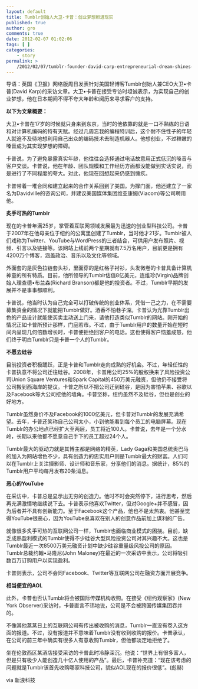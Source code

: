 ```yaml
---
layout: default
title: Tumblr创始人大卫-卡普：创业梦想照进现实
published: true
author: gro
comments: true
date: 2012-02-07 01:02:06
tags: [ ]
categories:
    - story
permalink: >
    /2012/02/07/tumblr-founder-david-carp-entrepreneurial-dream-shines-into-reality.html
---
```

导语：英国《卫报》网络版周日发表针对美国轻博客Tumblr创始人兼CEO大卫•卡普(David Karp)的采访文章。大卫•卡普在接受专访时坦诚表示，为实现自己的创业梦想，他在日本期间不得不夸大年龄和阅历来寻求客户的支持。

**以下为文章概要：**

大卫•卡普在17岁的时候就只身来到东京，当时的他依靠的就是一口不熟练的日语和对计算机编码的特有天赋。经过几周忘我的编程特训后，这个耐不住性子的年轻人就迫不及待地想利用自己出众的编码技术去制造机器人。他想创业，不过稚嫩的嗓音成为其实现梦想的障碍。

卡普说，为了避免暴露真实年龄，他往往会选择通过电话故意用正式低沉的嗓音与客户交谈。卡普说，他在年龄、团队规模和工作经历方面都没能做到实话实说，而是进行了不同程度的夸大。对此，他现在回想起来仍感到愧疚。

卡普带着一堆合同和建立起来的合作关系回到了美国。为撑门面，他还建立了一家名为Davidville的咨询公司，并建议美国媒体集团维亚康姆(Viacom)等公司聘用他。

**炙手可热的Tumblr**

现在的卡普年满25岁，掌管着互联网领域发展最为迅速的创业型科技公司。卡普于2007年在他母亲位于纽约的公寓里创建了Tumblr，当时他才21岁。Tumblr被人们戏称为Twitter、YouTube与WordPress的三者结合，可供用户发布照片、视频、引言以及链接等。该网站上线前两个星期就有7.5万名用户，目前更是拥有4200万个博客，涵盖政治、音乐以及文化等领域。

外面套的是灰色拉链套头衫，里面穿的是红格子衬衫，头发微卷的卡普具备计算机神童的所有特质。目前，他所领导的Tumblr估值8亿美元，连维珍(Virgin)品牌创始人理查德•布兰森(Richard Branson)都是他的投资者。不过，Tumblr早期的发展并不是事事都顺利。

卡普说，他当时认为自己完全可以打破传统的创业体系，凭借一己之力，在不需要募集资金的情况下就能把Tumblr做好。酒香不怕巷子深。卡普认为光靠Tumblr出色的产品设计就能使买卖主动送上门来，请他打造类似Tumblr的网站。刚开始的情况正如卡普所预计那样，门庭若市。不过，由于Tumblr用户的数量开始在短时间内呈现几何倍数增长时，卡普便拒绝回客户的电话。这也使得客户恼羞成怒，他们终于明白Tumblr只是卡普一个人的Tumblr。

**不愿去硅谷**

目前投资者积极踊跃，正是卡普和Tumblr走向成熟的好机会。不过，年轻任性的卡普执意不将公司迁往硅谷。2008年，卡普用公司25%的股权换来了风险投资公司Union Square Ventures和Spark Capital的450万美元融资，但他仍不接受将公司搬到西海岸的提议。卡普之所以不把公司迁到硅谷，是因为害怕苹果、谷歌以及Facebook等大公司挖他的墙角。卡普坚称，纽约虽然不及硅谷，但也是创业的好地方。

Tumblr虽然身价不及Facebook的1000亿美元，但卡普对Tumblr的发展充满希望。去年，卡普还笑称自己公司太小，小到他能看到每个员工的电脑屏幕。现在Tumblr的办公地点已经扩大至两层，员工将近100人。卡普说，去年是一个分水岭，长期以来他都不愿意自己手下的员工超过24个人。

Tumblr最大的驱动力就是其博主都是网络的精英，Lady Gaga和美国总统奥巴马的加入为网站增色不少，具有创造力的忠实用户则是Tumblr最大的财富。人们可以在Tumblr上关注摄影师、设计师和音乐家，分享他们的消息。据统计，85%的Tumblr用户平均每月发布20条消息。

**恶心的YouTube**

在采访中，卡普总是显示出无穷的创造力。他时不时会突然停下，进行思考，然后再充满激情地继续说下去。卡普表示他喜欢Twitter，但对Google+并不感冒，因为后者并不具有创新能力。至于Facebook这个产品，他也不是太热衷。他甚至觉得YouTube很恶心，因为YouTube总喜欢在别人的创意作品前加上谋利的广告。

就像很多炙手可热的互联网公司一样，Tumblr也面临商业模式的困挠。目前，缺乏成熟盈利模式的Tumblr使得不少硅谷大型风险投资公司对其兴趣不大。这也是Tumblr最近一次8500万美元融资计划中缺少硅谷重量级风投公司的原因。Tumblr总裁约翰•马隆尼(John Maloney)在最近的一次采访中表示，公司将吸引数百万订购用户以实现盈利。

卡普则表示，公司不会同Facebook、Twitter等互联网公司在融资方面开展竞争。

**相当便宜的AOL**

此外，卡普也否认Tumblr将会被国际传媒机构收购。在接受《纽约观察家》(New York Observer)采访时，卡普直言不讳地说，公司是不会被跨国传媒集团吞并的。

不像其他蒸蒸日上的互联网公司有传出被收购的消息，Tumblr一直没有卷入这方面的报道。不过，没有报道并不意味着Tumblr没有收到收购的报价。卡普承认，在公司的前三年中确实有很多人有意收购Tumblr，但他都淡定地拒绝了。

坐在伦敦西区某酒店接受采访的卡普此时冷静深沉。他说：“世界上有很多富人，但是只有极少人能创造几十亿人使用的产品”。最后，卡普补充道：“现在该考虑的问题就是Tumblr该首先收购哪家科技公司，貌似AOL现在的报价很低”。(彪赫)

via 新浪科技
